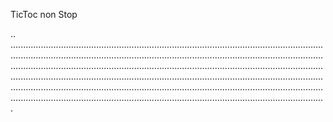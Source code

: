 TicToc non Stop

..
.........................................................................................................................................................................................................................................................................................................................................................................................................................................................................................................................................................................................................................................................................................................................................................................